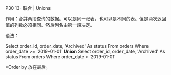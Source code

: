 P30 13- 联合 | Unions



作用：合并两段查询的数据。可以是同一张表，也可以是不同的表。但是两次返回值的列数必须相同。然后列名由第一段决定。



语法：

Select 
	order_id,
    order_date,
    'Archived' As status
From orders
Where order_date >= '2019-01-01'
**Union**
Select 
	order_id,
    order_date,
    'Archived' As status
From orders
Where order_date < '2019-01-01'



*Order by 放在最后。

